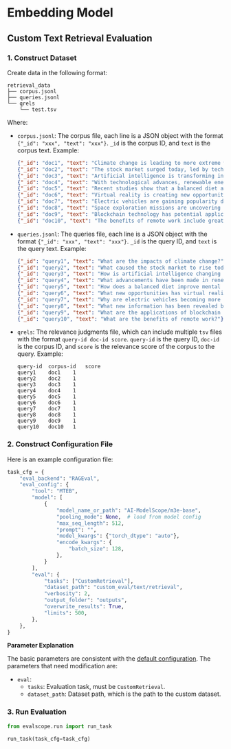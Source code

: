 # Embedding Model

## Custom Text Retrieval Evaluation

### 1. Construct Dataset

Create data in the following format:

```
retrieval_data
├── corpus.jsonl
├── queries.jsonl
└── qrels
    └── test.tsv
```

Where:
- `corpus.jsonl`: The corpus file, each line is a JSON object with the format `{"_id": "xxx", "text": "xxx"}`. `_id` is the corpus ID, and `text` is the corpus text. Example:
  ```json
  {"_id": "doc1", "text": "Climate change is leading to more extreme weather patterns."}
  {"_id": "doc2", "text": "The stock market surged today, led by tech stocks."}
  {"_id": "doc3", "text": "Artificial intelligence is transforming industries by automating tasks and providing insights."}
  {"_id": "doc4", "text": "With technological advances, renewable energy like wind and solar is becoming more prevalent."}
  {"_id": "doc5", "text": "Recent studies show that a balanced diet and regular exercise can significantly improve mental health."}
  {"_id": "doc6", "text": "Virtual reality is creating new opportunities in education, entertainment, and training."}
  {"_id": "doc7", "text": "Electric vehicles are gaining popularity due to environmental benefits and advancements in battery technology."}
  {"_id": "doc8", "text": "Space exploration missions are uncovering new information about our solar system and beyond."}
  {"_id": "doc9", "text": "Blockchain technology has potential applications beyond cryptocurrencies, including supply chain management and secure voting systems."}
  {"_id": "doc10", "text": "The benefits of remote work include greater flexibility and reduced commuting time."}
  ```

- `queries.jsonl`: The queries file, each line is a JSON object with the format `{"_id": "xxx", "text": "xxx"}`. `_id` is the query ID, and `text` is the query text. Example:

  ```json
  {"_id": "query1", "text": "What are the impacts of climate change?"}
  {"_id": "query2", "text": "What caused the stock market to rise today?"}
  {"_id": "query3", "text": "How is artificial intelligence changing industries?"}
  {"_id": "query4", "text": "What advancements have been made in renewable energy?"}
  {"_id": "query5", "text": "How does a balanced diet improve mental health?"}
  {"_id": "query6", "text": "What new opportunities has virtual reality created?"}
  {"_id": "query7", "text": "Why are electric vehicles becoming more popular?"}
  {"_id": "query8", "text": "What new information has been revealed by space exploration missions?"}
  {"_id": "query9", "text": "What are the applications of blockchain technology beyond cryptocurrencies?"}
  {"_id": "query10", "text": "What are the benefits of remote work?"}
  ```

- `qrels`: The relevance judgments file, which can include multiple `tsv` files with the format `query-id doc-id score`. `query-id` is the query ID, `doc-id` is the corpus ID, and `score` is the relevance score of the corpus to the query. Example:
  ```
  query-id	corpus-id	score
  query1	doc1	1
  query2	doc2	1
  query3	doc3	1
  query4	doc4	1
  query5	doc5	1
  query6	doc6	1
  query7	doc7	1
  query8	doc8	1
  query9	doc9	1
  query10	doc10	1
  ```

### 2. Construct Configuration File

Here is an example configuration file:

```python
task_cfg = {
    "eval_backend": "RAGEval",
    "eval_config": {
        "tool": "MTEB",
        "model": [
            {
                "model_name_or_path": "AI-ModelScope/m3e-base",
                "pooling_mode": None,  # load from model config
                "max_seq_length": 512,
                "prompt": "",
                "model_kwargs": {"torch_dtype": "auto"},
                "encode_kwargs": {
                    "batch_size": 128,
                },
            }
        ],
        "eval": {
            "tasks": ["CustomRetrieval"],
            "dataset_path": "custom_eval/text/retrieval",
            "verbosity": 2,
            "output_folder": "outputs",
            "overwrite_results": True,
            "limits": 500,
        },
    },
}
```

**Parameter Explanation**

The basic parameters are consistent with the [default configuration](../../user_guides/backend/rageval_backend/mteb.md#parameter-explanation). The parameters that need modification are:
- `eval`:
  - `tasks`: Evaluation task, must be `CustomRetrieval`.
  - `dataset_path`: Dataset path, which is the path to the custom dataset.

### 3. Run Evaluation

```python
from evalscope.run import run_task

run_task(task_cfg=task_cfg)
```